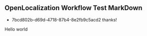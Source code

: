 ## OpenLocalization Workflow Test MarkDown
* 7bcd802b-d69d-4718-87b4-8e2fb9c5acd2 
thanks!

Hello world